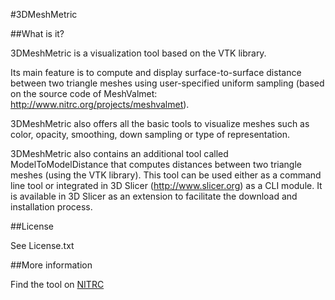 #3DMeshMetric

##What is it?

3DMeshMetric is a visualization tool based on the VTK library.

Its main feature is to compute and display surface-to-surface distance between two triangle meshes using user-specified uniform sampling (based on the source code of MeshValmet: http://www.nitrc.org/projects/meshvalmet).

3DMeshMetric also offers all the basic tools to visualize meshes such as color, opacity, smoothing, down sampling or type of representation.

3DMeshMetric also contains an additional tool called ModelToModelDistance that computes distances between two triangle meshes (using the VTK library). This tool can be used either as a command line tool or integrated in 3D Slicer (http://www.slicer.org) as a CLI module. It is available in 3D Slicer as an extension to facilitate the download and installation process.

##License

See License.txt

##More information

Find the tool on [NITRC](http://www.nitrc.org/projects/meshmetric3d)

